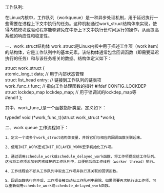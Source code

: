 工作队列:

在Linux内核中，工作队列（workqueue）是一种异步处理机制，用于延迟执行一些需要在进程上下文中执行的任务。这种机制通过work_struct结构体来实现，使得内核模块或驱动程序能够避免在中断上下文中执行长时间运行的操作，从而提高系统的响应性和稳定性。

一、work_struct结构体
        work_struct是Linux内核中用于描述工作项（work item）的结构体，它是工作队列中的基本元素。该结构体通常包含回调函数（即需要延迟执行的任务）和与该任务相关的数据。结构体定义如下：

struct work_struct {  
    atomic_long_t data;  // 用于内部状态管理  
    struct list_head entry;  // 链接到工作队列的链表项  
    work_func_t func;  // 指向工作处理函数的指针
#ifdef CONFIG_LOCKDEP
	struct lockdep_map lockdep_map;  // 用于锁调试的lockdep_map等  
#endif
};


其中，work_func_t是一个函数指针类型，定义如下：

typedef void (*work_func_t)(struct work_struct *work);


二、work queue 工作流程如下：

    1、定义一个或多个work_struct结构体变量，并将它们与相应的回调函数关联起来。

    2、使用INIT_WORK宏或INIT_DELAYED_WORK宏来初始化工作项。
    
    3、通过调用schedule_work或schedule_delayed_work函数，将工作项提交给工作队列。这会将工作项添加到内核维护的工作队列中，以便稍后由工作线程（worker thread）执行。
    
    4、工作线程会不断从工作队列中取出工作项并执行其关联的回调函数。
    
    5、回调函数执行完毕后，工作项会被自动从工作队列中删除。如果需要再次执行该工作项，可以重新调用schedule_work或schedule_delayed_work函数。
